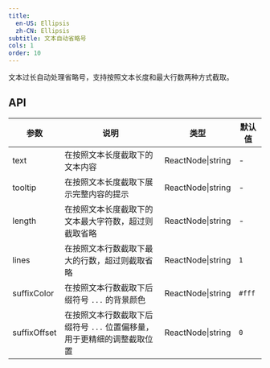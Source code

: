 ```yaml
---
title:
  en-US: Ellipsis 
  zh-CN: Ellipsis
subtitle: 文本自动省略号
cols: 1
order: 10
---
```


文本过长自动处理省略号，支持按照文本长度和最大行数两种方式截取。

## API

参数 | 说明 | 类型 | 默认值
----|------|-----|------
text | 在按照文本长度截取下的文本内容 | ReactNode\|string | -
tooltip | 在按照文本长度截取下展示完整内容的提示 | ReactNode\|string | -
length | 在按照文本长度截取下的文本最大字符数，超过则截取省略 | ReactNode\|string | -
lines | 在按照文本行数截取下最大的行数，超过则截取省略 | ReactNode\|string | `1`
suffixColor | 在按照文本行数截取下后缀符号 `...` 的背景颜色 | ReactNode\|string | `#fff`
suffixOffset | 在按照文本行数截取下后缀符号 `...` 位置偏移量，用于更精细的调整截取位置 | ReactNode\|string | `0`

